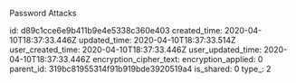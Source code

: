 Password Attacks

id: d89c1cce6e9b411b9e4e5338c360e403
created_time: 2020-04-10T18:37:33.446Z
updated_time: 2020-04-10T18:37:33.514Z
user_created_time: 2020-04-10T18:37:33.446Z
user_updated_time: 2020-04-10T18:37:33.446Z
encryption_cipher_text: 
encryption_applied: 0
parent_id: 319bc81955314f91b919bde3920519a4
is_shared: 0
type_: 2